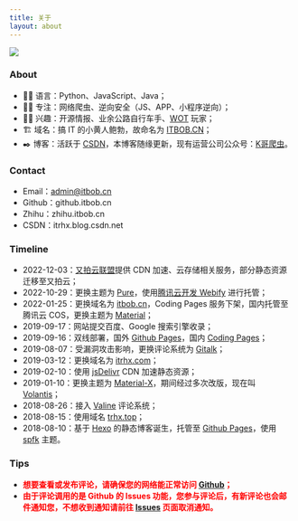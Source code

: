 ```yaml
---
title: 关于
layout: about
---
```


![](https://cdn.itbob.cn/img/bob.png)

### About

- 👨‍💻 语言：Python、JavaScript、Java；
- 👨‍🎓 专注：网络爬虫、逆向安全（JS、APP、小程序逆向）；
- 🚴‍♀️ 兴趣：开源情报、业余公路自行车手、[WOT](https://wot.360.cn/) 玩家；
- 🏗️ 域名：搞 IT 的小黄人鲍勃，故命名为 [ITBOB.CN](https://www.itbob.cn/)；
- ✒️ 博客：活跃于 [CSDN](https://itrhx.blog.csdn.net/)，本博客随缘更新，现有运营公司公众号：[K哥爬虫](https://mp.weixin.qq.com/mp/appmsgalbum?action=getalbum&album_id=1996451898278608899)。

### Contact

- Email：[admin@itbob.cn](mailto:admin@itbob.cn)
- Github：github.itbob.cn
- Zhihu：zhihu.itbob.cn
- CSDN：itrhx.blog.csdn.net

### Timeline

- 2022-12-03：[又拍云联盟](https://www.upyun.com/league)提供 CDN 加速、云存储相关服务，部分静态资源迁移至又拍云；
- 2022-10-29：更换主题为 [Pure](https://github.com/renbaoshuo/hexo-theme-pure)，使用[腾讯云开发 Webify](https://webify.cloudbase.net/) 进行托管；
- 2022-01-25：更换域名为 [itbob.cn](https://www.itbob.cn/)，Coding Pages 服务下架，国内托管至腾讯云 COS，更换主题为 [Material](https://github.com/bollnh/hexo-theme-material)；
- 2019-09-17：网站提交百度、Google 搜索引擎收录；
- 2019-09-16：双线部署，国外 [Github Pages](https://pages.github.com/)，国内 [Coding Pages](https://coding.net/)；
- 2019-08-07：受漏洞攻击影响，更换评论系统为 [Gitalk](https://gitalk.github.io/)；
- 2019-03-12：更换域名为 [itrhx.com](https://www.itrhx.com/)；
- 2019-02-10：使用 [jsDelivr](https://www.jsdelivr.com/) CDN 加速静态资源；
- 2019-01-10：更换主题为 [Material-X](https://github.com/xaoxuu/hexo-theme-material-x)，期间经过多次改版，现在叫 [Volantis](https://github.com/volantis-x/hexo-theme-volantis)；
- 2018-08-26：接入 [Valine](https://valine.js.org/) 评论系统；
- 2018-08-15：使用域名 [trhx.top](trhx.top)；
- 2018-08-10：基于 [Hexo](https://hexo.io/) 的静态博客诞生，托管至 [Github Pages](https://pages.github.com/)，使用 [spfk](https://github.com/luuman/hexo-theme-spfk) 主题。

### Tips

- **<font color=red>想要查看或发布评论，请确保您的网络能正常访问 [Github](https://github.com/)；</font>**
- **<font color=red>由于评论调用的是 Github 的 Issues 功能，您参与评论后，有新评论也会邮件通知您，不想收到通知请前往 [Issues](https://github.com/TRHX/TRHX.github.io/issues) 页面取消通知。</font>**
